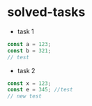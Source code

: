 # solved-tasks
* task 1
```javascript
const a = 123;
const b = 321;
// test
```
* task 2
```javascript
const x = 123;
const e = 345; //test
// new test
```